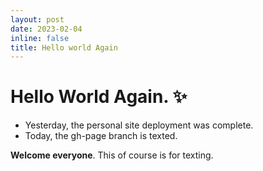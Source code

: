 ```yaml
---
layout: post
date: 2023-02-04
inline: false
title: Hello world Again
---
```


# Hello World Again. :sparkles:

- Yesterday, the personal site deployment was complete.
- Today, the gh-page branch is texted.

**Welcome everyone**. This of course is for texting.
